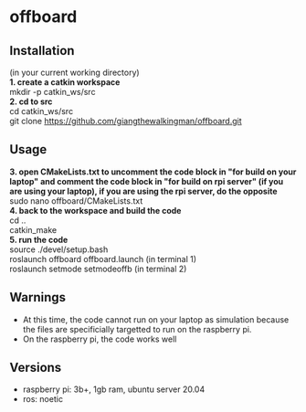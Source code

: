 # offboard
## Installation
(in your current working directory)  
**1. create a catkin workspace**  
    mkdir -p catkin_ws/src  
**2. cd to src**  
    cd catkin_ws/src  
    git clone https://github.com/giangthewalkingman/offboard.git  

## Usage
**3. open CMakeLists.txt to uncomment the code block in "for build on your laptop" and comment the code block in "for build on rpi server" (if you are using your laptop), if you are using the rpi server, do the opposite**  
    sudo nano offboard/CMakeLists.txt  
**4. back to the workspace and build the code**  
    cd ..  
    catkin_make  
**5. run the code**  
    source ./devel/setup.bash  
    roslaunch offboard offboard.launch  (in terminal 1)  
    roslaunch setmode setmodeoffb       (in terminal 2)  

## Warnings
* At this time, the code cannot run on your laptop as simulation because the files are specificially targetted to run on the raspberry pi.
* On the raspberry pi, the code works well

## Versions
* raspberry pi: 3b+, 1gb ram, ubuntu server 20.04
* ros: noetic
